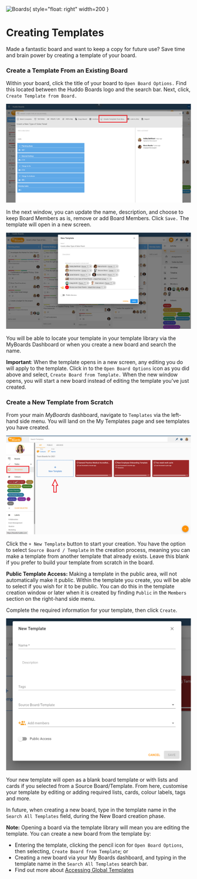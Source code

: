 ![Boards](../../../assets/images/boards-logo.jpg){ style="float: right" width=200 }

# Creating Templates

Made a fantastic board and want to keep a copy for future use? Save time and brain power by creating a template of your board.

### Create a Template From an Existing Board

Within your board, click the title of your board to `Open Board Options.` Find this located between the Huddo Boards logo and the search bar. Next, click, `Create Template from Board.`

![](./createtemplate1.png)

In the next window, you can update the name, description, and choose to keep Board Members as is, remove or add Board Members. Click `Save.` The template will open in a new screen.

![](./createtemplate2.png)

You will be able to locate your template in your template library via the MyBoards Dashboard or when you create a new board and search the name.

**Important**: When the template opens in a new screen, any editing you do will apply to the template. Click in to the `Open Board Options` icon as you did above and select, `Create Board from Template.` When the new window opens, you will start a new board instead of editing the template you’ve just created.

### Create a New Template from Scratch

From your main _MyBoards_ dashboard, navigate to `Templates` via the left-hand side menu.
You will land on the My Templates page and see templates you have created.

![](./createtemplate3.png)

Click the `+ New Template` button to start your creation. You have the option to select `Source Board / Template` in the creation process, meaning you can make a template from another template that already exists. Leave this blank if you prefer to build your template from scratch in the board.

**Public Template Access:** Making a template in the public area, will not automatically make it public. Within the template you create, you will be able to select if you wish for it to be public. You can do this in the template creation window or later when it is created by finding `Public` in the `Members` section on the right-hand side menu.

Complete the required information for your template, then click `Create`.

![](./createtemplate4.png)

Your new template will open as a blank board template or with lists and cards if you selected from a Source Board/Template. From here, customise your template by editing or adding required lists, cards, colour labels, tags and more.

In future, when creating a new board, type in the template name in the `Search All Templates` field, during the New Board creation phase.

**Note:** Opening a board via the template library will mean you are editing the template. You can create a new board from the template by:

-   Entering the template, clicking the pencil icon for `Open Board Options`, then selecting, `Create Board from Template`; or
-   Creating a new board via your My Boards dashboard, and typing in the template name in the `Search All Templates` search bar.
-   Find out more about [Accessing Global Templates](global.md)
